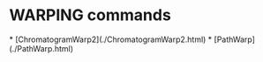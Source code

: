 <h1>WARPING commands</h1>
* [ChromatogramWarp2](./ChromatogramWarp2.html)
* [PathWarp](./PathWarp.html)

